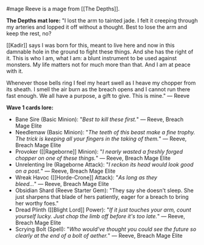 #mage 
Reeve is a mage from [[The Depths]].

__The Depths mat lore:__
"I lost the arm to tainted jade. I felt it creeping through my arteries and lopped it off without a thought. Best to lose the arm and keep the rest, no?  
  
[[Kadir]] says I was born for this, meant to live here and now in this damnable hole in the ground to fight these things. And she has the right of it. This is who I am, what I am: a blunt instrument to be used against monsters. My life matters not for much more than that. And I am at peace with it.  
  
Whenever those bells ring I feel my heart swell as I heave my chopper from its sheath. I smell the air burn as the breach opens and I cannot run there fast enough. We all have a purpose, a gift to give. This is mine." ― Reeve

__Wave 1 cards lore:__
+ Bane Sire (Basic Minion): "_Best to kill these first._" ― Reeve, Breach Mage Elite
+ Needlemaw (Basic Minion): "_The teeth of this beast make a fine trophy. The trick is keeping all your fingers in the taking of them._" ― Reeve, Breach Mage Elite
+ Provoker ([[Rageborne]] Minion): "_I nearly wasted a freshly forged chopper on one of these things._" ― Reeve, Breach Mage Elite
+ Unrelenting Ire (Rageborne Attack): "_I reckon its head would look good on a post._" ― Reeve, Breach Mage Elite
+ Wreak Havoc ([[Horde-Crone]] Attack): "_As long as they bleed..._" ― Reeve, Breach Mage Elite
+ Obsidian Shard  (Reeve Starter Gem): "They say she doesn't sleep. She just sharpens that blade of hers patiently, eager for a breach to bring her worthy foes."
+ Dread Plinth ([[Blight Lord]] Power): "_If it just touches your arm, count yourself lucky. Just chop the limb off before it's too late._" ― Reeve, Breach Mage Elite
+ Scrying Bolt (Spell): "_Who would've thought you could see the future so clearly at the end of a bolt of aether._" ― Reeve, Breach Mage Elite